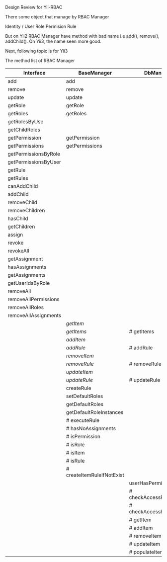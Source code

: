 Design Review for Yii-RBAC


There some object that manage by RBAC Manager

Identity / User
Role
Permision
Rule

But on Yii2 RBAC Manager have method with bad name i.e add(), remove(), addChild(). 
On Yii3, the name seen more good.

Next, following topic is for Yii3   

The method list of RBAC Manager

| Interface      | BaseManager    | DbManager |
|----------------|----------------|-----------|
| add            | add            | |
| remove         | remove         | |
| update         | update         | |
| getRole        | getRole        | |
| getRoles       | getRoles       | |
| getRolesByUse  |                | |
| getChildRoles  |                | |
| getPermission  | getPermission  | |
| getPermissions | getPermissions | |
| getPermissionsByRole |          | |
| getPermissionsByUser |          | |
| getRule        |                | |
| getRules       |                | |
| canAddChild    |                | |
| addChild       | | |
| removeChild    | | |
| removeChildren | | |
| hasChild       | | |
| getChildren    | | |
| assign         | | |
| revoke         | | |
| revokeAll      | | |
| getAssignment  | | |
| hasAssignments | | |
| getAssignments | | |
| getUserIdsByRole | | |
| removeAll        | | |
| removeAllPermissions | | |
| removeAllRoles    | | |
| removeAllAssignments | | |
|                | _getItem_   | |
|                | _getItems_   | # getItems|
|                | _addItem_    | |
|                | _addRule_    | # addRule |
|                | _removeItem_ | |
|                | _removeRule_ | # removeRule |
|                | _updateItem_ | |
|                | _updateRule_ | # updateRule |
|                | createRule | |
|                | setDefaultRoles |  |
|                | getDefaultRoles |  |
|                | getDefaultRoleInstances | |
|                | # executeRule | |
|                | # hasNoAssignments | |
|                | # isPermission |  |
|                | # isRole | |
|                | # isItem  | |
|                | # isRule  | |
|                | # createItemRuleIfNotExist  |  |
|                |               |   userHasPermission |
|                |               | # checkAccessFromCache |
|                |               | # checkAccessRecursive |
|                |               | # getItem |
|                |               | # addItem |
|                |               | # removeItem |
|                |               | # updateItem |
|                |               | # populateItem |



